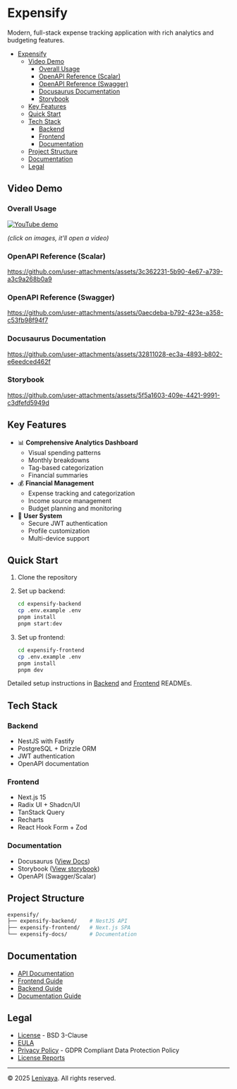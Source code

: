 # Expensify

Modern, full-stack expense tracking application with rich analytics and budgeting features.

<!--toc:start-->

- [Expensify](#expensify)
  - [Video Demo](#video-demo)
    - [Overall Usage](#overall-usage)
    - [OpenAPI Reference (Scalar)](#openapi-reference-scalar)
    - [OpenAPI Reference (Swagger)](#openapi-reference-swagger)
    - [Docusaurus Documentation](#docusaurus-documentation)
    - [Storybook](#storybook)
  - [Key Features](#key-features)
  - [Quick Start](#quick-start)
  - [Tech Stack](#tech-stack)
    - [Backend](#backend)
    - [Frontend](#frontend)
    - [Documentation](#documentation)
  - [Project Structure](#project-structure)
  - [Documentation](#documentation)
  - [Legal](#legal)
  <!--toc:end-->

## Video Demo

### Overall Usage

[![YouTube demo](http://i.ytimg.com/vi/hXr6pItBF1o/hqdefault.jpg)](https://www.youtube.com/watch?v=hXr6pItBF1o)

_(click on images, it'll open a video)_

### OpenAPI Reference (Scalar)

<https://github.com/user-attachments/assets/3c362231-5b90-4e67-a739-a3c9a268b0a9>

### OpenAPI Reference (Swagger)

<https://github.com/user-attachments/assets/0aecdeba-b792-423e-a358-c53fb98f94f7>

### Docusaurus Documentation

<https://github.com/user-attachments/assets/32811028-ec3a-4893-b802-e6eedced462f>

### Storybook

<https://github.com/user-attachments/assets/5f5a1603-409e-4421-9991-c3dfefd5949d>

## Key Features

- 📊 **Comprehensive Analytics Dashboard**
  - Visual spending patterns
  - Monthly breakdowns
  - Tag-based categorization
  - Financial summaries
- 💰 **Financial Management**
  - Expense tracking and categorization
  - Income source management
  - Budget planning and monitoring
- 🔐 **User System**
  - Secure JWT authentication
  - Profile customization
  - Multi-device support

## Quick Start

1. Clone the repository
2. Set up backend:

   ```bash
   cd expensify-backend
   cp .env.example .env
   pnpm install
   pnpm start:dev
   ```

3. Set up frontend:

   ```bash
   cd expensify-frontend
   cp .env.example .env
   pnpm install
   pnpm dev
   ```

Detailed setup instructions in [Backend](./expensify-backend/README.md) and [Frontend](./expensify-frontend/README.md) READMEs.

## Tech Stack

### Backend

- NestJS with Fastify
- PostgreSQL + Drizzle ORM
- JWT authentication
- OpenAPI documentation

### Frontend

- Next.js 15
- Radix UI + Shadcn/UI
- TanStack Query
- Recharts
- React Hook Form + Zod

### Documentation

- Docusaurus ([View Docs](https://lenivaya.github.io/expensify/))
- Storybook ([View storybook](https://67be4bbc08c1819973a92b99-xahpphwsjl.chromatic.com/))
- OpenAPI (Swagger/Scalar)

## Project Structure

```sh
expensify/
├── expensify-backend/    # NestJS API
├── expensify-frontend/   # Next.js SPA
└── expensify-docs/       # Documentation
```

## Documentation

- [API Documentation](https://lenivaya.github.io/expensify/)
- [Frontend Guide](./expensify-frontend/README.md)
- [Backend Guide](./expensify-backend/README.md)
- [Documentation Guide](./expensify-docs/README.md)

## Legal

- [License](./LICENSE) - BSD 3-Clause
- [EULA](./EULA.md)
- [Privacy Policy](./PRIVACY_POLICY.md) - GDPR Compliant Data Protection Policy
- [License Reports](./expensify-backend/license-report.txt)

---

© 2025 [Lenivaya](https://github.com/Lenivaya). All rights reserved.

